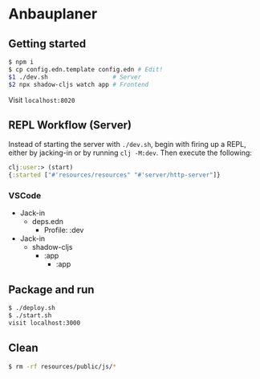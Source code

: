 # Anbauplaner

## Getting started

```bash
$ npm i
$ cp config.edn.template config.edn # Edit!
$1 ./dev.sh                  # Server
$2 npx shadow-cljs watch app # Frontend
```

Visit `localhost:8020`

## REPL Workflow (Server)

Instead of starting the server with `./dev.sh`, begin with
firing up a REPL, either by jacking-in or by running `clj -M:dev`. 
Then execute the following:

```clojure
clj:user:> (start)
{:started ["#'resources/resources" "#'server/http-server"]}
```

### VSCode

- Jack-in
    - deps.edn
        - Profile: :dev
- Jack-in
    - shadow-cljs
        - :app
            - :app

## Package and run

```bash
$ ./deploy.sh
$ ./start.sh
visit localhost:3000
```

## Clean

```bash
$ rm -rf resources/public/js/*
```
